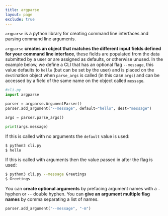 ```yaml
---
title: argparse
layout: page
exclude: true
---
```


`argparse` is a python library for creating command line interfaces and parsing command line arguments.

`argparse` **creates an object that matches the different input fields defined for your command line interface**, these fields are populated from the data submitted by a user or are assigned as defaults, or otherwise unused. In the example below, we define a CLI that has an optional flag `--message`, this value defaults to `hello` (but can be set by the user) and is placed on the `dest`ination object when `parse_args` is called (in this case `args`) and can be accessed by a field of the same name on the object called `message`.
```py
#cli.py
import argparse

parser = argparse.ArgumentParser()
parser.add_argument("--message", default="hello", dest="message")

args = parser.parse_args()

print(args.message)
```

If this is called with no arguments the `default` value is used:
```bash
$ python3 cli.py
$ hello
```

If this is called with arguments then the value passed in after the flag is used:
```bash
$ python3 cli.py --message Greetings
$ Greetings
```

You can **create optional arguments** by prefacing argument names with a `-` hyphen or `--` double hyphen. You can **give an argument multiple flag names** by comma separating a list of names.
```py
parser.add_argument("--message", "-m")
```
<!--stackedit_data:
eyJoaXN0b3J5IjpbMTA0OTg4MzYzLC0xNDgwNjI0NTEwLC0xOT
AyNTUxMjQ5LC00MDQ3Nzk3NzZdfQ==
-->
